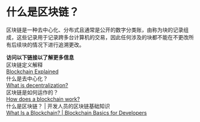 # 什么是区块链？
区块链是一种去中心化、分布式且通常是公开的数字分类账，由称为块的记录组成，这些记录用于记录跨多台计算机的交易，因此任何涉及的块都不能在不更改所有后续块的情况下进行追溯更改。<br>

**访问以下链接以了解更多信息**<br>
区块链定义解释<br>
[Blockchain Explained](https://www.investopedia.com/terms/b/blockchain.asp)<br>
什么是去中心化？<br>
[What is decentralization?](https://aws.amazon.com/blockchain/decentralization-in-blockchain/)<br>
区块链是如何运作的？<br>
[How does a blockchain work?](https://youtu.be/SSo_EIwHSd4)<br>
什么是区块链？ | 开发人员的区块链基础知识<br>
[What Is a Blockchain? | Blockchain Basics for Developers](https://youtu.be/4ff9esY_4aU)<br>
